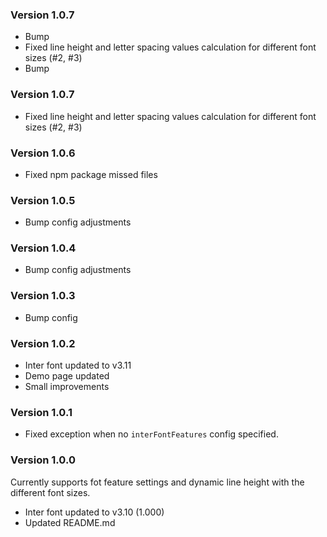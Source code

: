 ### Version 1.0.7

- Bump
- Fixed line height and letter spacing values calculation for different font sizes (#2, #3)
- Bump

### Version 1.0.7

- Fixed line height and letter spacing values calculation for different font sizes (#2, #3)

### Version 1.0.6

- Fixed npm package missed files

### Version 1.0.5

- Bump config adjustments

### Version 1.0.4

- Bump config adjustments

### Version 1.0.3

- Bump config

### Version 1.0.2

- Inter font updated to v3.11
- Demo page updated
- Small improvements

### Version 1.0.1

- Fixed exception when no `interFontFeatures` config specified.

### Version 1.0.0

Currently supports fot feature settings and dynamic line height with the different font sizes.

- Inter font updated to v3.10 (1.000)
- Updated README.md
